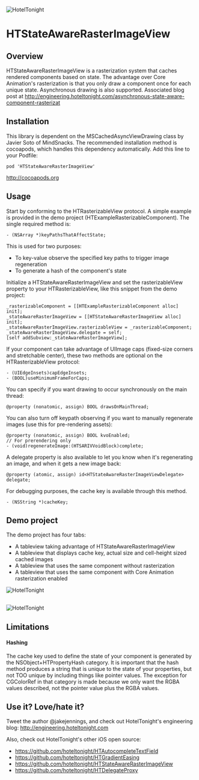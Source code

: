 <img src="https://raw.github.com/hoteltonight/HTDelegateProxy/master/ht-logo-black.png" alt="HotelTonight" title="HotelTonight" style="display:block; margin: 10px auto 30px auto;">

HTStateAwareRasterImageView
===========================

## Overview

HTStateAwareRasterImageView is a rasterization system that caches rendered components based on state.  The advantage over Core Animation's rasterization is that you only draw a component once for each unique state.  Asynchronous drawing is also supported.
Associated blog post at http://engineering.hoteltonight.com/asynchronous-state-aware-component-rasterizat

## Installation

This library is dependent on the MSCachedAsyncViewDrawing class by Javier Soto of MindSnacks. 
The recommended installation method is cocoapods, which handles this dependency automatically. Add this line to your Podfile:

    pod 'HTStateAwareRasterImageView'

http://cocoapods.org

## Usage

Start by conforming to the HTRasterizableView protocol.  A simple example is provided in the demo project (HTExampleRasterizableComponent).  The single required method is:

    - (NSArray *)keyPathsThatAffectState;
    
This is used for two purposes: <br/>
* To key-value observe the specified key paths to trigger image regeneration <br/>
* To generate a hash of the component's state

Initialize a HTStateAwareRasterImageView and set the rasterizableView property to your HTRasterizableView, like this snippet from the demo project:

    _rasterizableComponent = [[HTExampleRasterizableComponent alloc] init];
    _stateAwareRasterImageView = [[HTStateAwareRasterImageView alloc] init];
    _stateAwareRasterImageView.rasterizableView = _rasterizableComponent;
    _stateAwareRasterImageView.delegate = self;
    [self addSubview:_stateAwareRasterImageView];


If your component can take advantage of UIImage caps (fixed-size corners and stretchable center), these two methods are optional on the HTRasterizableView protocol: <br/>

    - (UIEdgeInsets)capEdgeInsets;
    - (BOOL)useMinimumFrameForCaps;

You can specify if you want drawing to occur synchronously on the main thread:

    @property (nonatomic, assign) BOOL drawsOnMainThread;

You can also turn off keypath observing if you want to manually regenerate images (use this for pre-rendering assets):

    @property (nonatomic, assign) BOOL kvoEnabled; 
    // For prerendering only
    - (void)regenerateImage:(HTSARIVVoidBlock)complete;

A delegate property is also available to let you know when it's regenerating an image, and when it gets a new image back:

    @property (atomic, assign) id<HTStateAwareRasterImageViewDelegate> delegate;

For debugging purposes, the cache key is available through this method.

    - (NSString *)cacheKey;

## Demo project

The demo project has four tabs: 

* A tableview taking advantage of HTStateAwareRasterImageView
* A tableview that displays cache key, actual size and cell-height sized cached images
* A tableview that uses the same component without rasterization
* A tableview that uses the same component with Core Animation rasterization enabled

<img src="https://raw.github.com/hoteltonight/HTStateAwareRasterImageView/master/tab1.png" alt="HotelTonight" title="HotelTonight" style="display:block; margin: 10px auto 30px auto;">
<img src="https://raw.github.com/hoteltonight/HTStateAwareRasterImageView/master/tab2.png" alt="HotelTonight" title="HotelTonight" style="display:block; margin: 10px auto 30px auto;">

## Limitations

#### Hashing
The cache key used to define the state of your component is generated by the NSObject+HTPropertyHash category.  It is important that the hash method produces a string that is unique to the state of your properties, but not TOO unique by including things like pointer values.  The exception for CGColorRef in that category is made because we only want the RGBA values described, not the pointer value plus the RGBA values.

## Use it? Love/hate it?

Tweet the author @jakejennings, and check out HotelTonight's engineering blog: http://engineering.hoteltonight.com

Also, check out HotelTonight's other iOS open source:
* https://github.com/hoteltonight/HTAutocompleteTextField
* https://github.com/hoteltonight/HTGradientEasing
* https://github.com/hoteltonight/HTStateAwareRasterImageView
* https://github.com/hoteltonight/HTDelegateProxy
